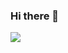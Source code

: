### Hi there 👋

<a href="https://www.youtube.com/watch?v=dQw4w9WgXcQ" target="_blank"><img src="https://img.shields.io/badge/YouTube-#FF0000.svg?style=for-the-badge&logo=YouTube&logoColor=#FF0000"/></a>

<!--
**Nagene1206/Nagene1206** is a ✨ _special_ ✨ repository because its `README.md` (this file) appears on your GitHub profile.

Here are some ideas to get you started:

- 🔭 I’m currently working on ...
- 🌱 I’m currently learning ...
- 👯 I’m looking to collaborate on ...
- 🤔 I’m looking for help with ...
- 💬 Ask me about ...
- 📫 How to reach me: ...
- 😄 Pronouns: ...
- ⚡ Fun fact: ...
-->

